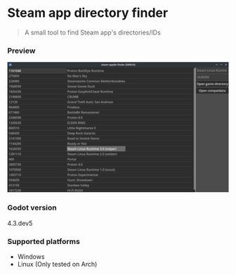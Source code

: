 # Steam app directory finder
> A small tool to find Steam app's directories/IDs

### Preview
![Preview image](docs/preview.png)

### Godot version
4.3.dev5

### Supported platforms
- Windows
- Linux (Only tested on Arch)

